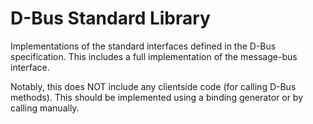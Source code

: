D-Bus Standard Library
======================
Implementations of the standard interfaces defined in the
D-Bus specification. This includes a full implementation of
the message-bus interface.

Notably, this does NOT include any clientside code (for
calling D-Bus methods). This should be implemented using
a binding generator or by calling manually.
